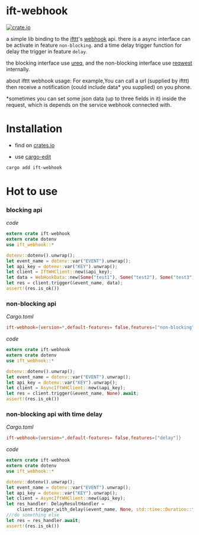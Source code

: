 # ift-webhook

[![crate.io](https://img.shields.io/crates/v/ift-webhook)](https://crates.io/crates/ift-webhook)

a simple lib binding to the [ifttt](https://ifttt.com/home)'s [webhook](https://ifttt.com/maker_webhooks) api.
there is a async interface can be activate in feature `non-blocking`.
and a time delay trigger function for delay the trigger in feature `delay`.

the blocking interface use [ureq](https://crates.io/crates/ureq),
and the non-blocking interface use [reqwest](https://crates.io/crates/reqwest) internally.

about ifttt webhook usage:
For example,You can call a url (supplied by ifttt) then receive a notification (could include data* you supplied) on you phone.

*sometimes you can set some json data (up to three fields in it) inside the request, which is depends on the service webhook connected with.

# Installation

- find on [crates.io](https://crates.io/crates/ift-webhook)

- use [cargo-edit](https://crates.io/crates/cargo-edit)
```sh
cargo add ift-webhook
```

# Hot to use
### blocking api
*code*
```rust
extern crate ift-webhook
extern crate dotenv
use ift_webhook::*

dotenv::dotenv().unwrap();
let event_name = dotenv::var("EVENT").unwrap();
let api_key = dotenv::var("KEY").unwrap();
let client = IftWHClient::new(&api_key);
let data = WebHookData::new(Some("test1"), Some("test2"), Some("test3"));
let res = client.trigger(&event_name, data);
assert!(res.is_ok())
```
### non-blocking api
*Cargo.toml*
```toml
ift-webhook={version=*,default-features= false,features=["non-blocking"]}
```
*code*
```rust
extern crate ift-webhook
extern crate dotenv
use ift_webhook::*

dotenv::dotenv().unwrap();
let event_name = dotenv::var("EVENT").unwrap();
let api_key = dotenv::var("KEY").unwrap();
let client = AsyncIftWHClient::new(&api_key);
let res = client.trigger(&event_name, None).await;
assert!(res.is_ok())
```
### non-blocking api with time delay
*Cargo.toml*
```toml
ift-webhook={version=*,default-features= false,features=["delay"]}
```
*code*
```rust
extern crate ift-webhook
extern crate dotenv
use ift_webhook::*

dotenv::dotenv().unwrap();
let event_name = dotenv::var("EVENT").unwrap();
let api_key = dotenv::var("KEY").unwrap();
let client = AsyncIftWHClient::new(&api_key);
let res_handler: DelayResultHandler =
    client.trigger_with_delay(&event_name, None, std::time::Duration::from_secs(5));
///do something else
let res = res_handler.await;
assert!(res.is_ok())
```